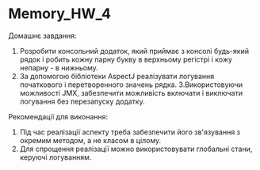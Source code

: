 # Memory_HW_4

Домашнє завдання:
1. Розробити консольний додаток, який приймає з консолі будь-який рядок і робить кожну парну букву в верхньому регістрі і кожу непарну - в нижньому.
2. За допомогою бібліотеки AspectJ реалізувати логування початкового і перетворенного значень рядка.
3.Використовуючи можливості JMX, забезпечити можливість включати і виключати логування без перезапуску додатку.

Рекомендації для виконання:
1. Під час реалізації аспекту треба забезпечити його зв'язування з окремим методом, а не класом в цілому.
2. Для спрощення реалізації можно використовувати глобальні стани, керуючі логуванням.
